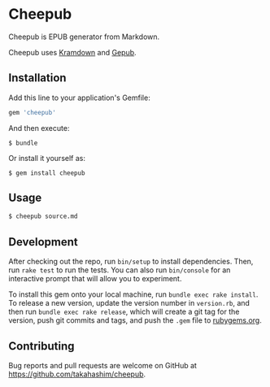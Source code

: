 # Cheepub

Cheepub is EPUB generator from Markdown.

Cheepub uses [Kramdown](https://github.com/gettalong/kramdown) and [Gepub](https://github.com/skoji/gepub).

## Installation

Add this line to your application's Gemfile:

```ruby
gem 'cheepub'
```

And then execute:

    $ bundle

Or install it yourself as:

    $ gem install cheepub

## Usage

```sh
$ cheepub source.md
```

## Development

After checking out the repo, run `bin/setup` to install dependencies. Then, run `rake test` to run the tests. You can also run `bin/console` for an interactive prompt that will allow you to experiment.

To install this gem onto your local machine, run `bundle exec rake install`. To release a new version, update the version number in `version.rb`, and then run `bundle exec rake release`, which will create a git tag for the version, push git commits and tags, and push the `.gem` file to [rubygems.org](https://rubygems.org).

## Contributing

Bug reports and pull requests are welcome on GitHub at https://github.com/takahashim/cheepub.

